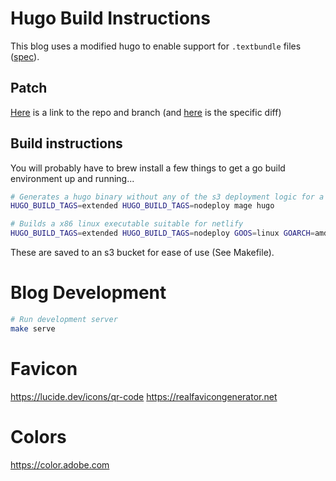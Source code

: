 # Hugo Build Instructions

This blog uses a modified hugo to enable support for `.textbundle` files ([spec](http://textbundle.org)).

## Patch

[Here](https://github.com/markphilpot/hugo/tree/mark/textbundle-support) is a link to the repo and branch (and [here](https://github.com/gohugoio/hugo/compare/master...markphilpot:hugo:mark/textbundle-support) is the specific diff)

## Build instructions

You will probably have to brew install a few things to get a go build environment up and running...

```bash
# Generates a hugo binary without any of the s3 deployment logic for a smaller executable
HUGO_BUILD_TAGS=extended HUGO_BUILD_TAGS=nodeploy mage hugo

# Builds a x86 linux executable suitable for netlify
HUGO_BUILD_TAGS=extended HUGO_BUILD_TAGS=nodeploy GOOS=linux GOARCH=amd64 mage hugo
```

These are saved to an s3 bucket for ease of use (See Makefile).

# Blog Development

```bash
# Run development server
make serve
```

# Favicon

https://lucide.dev/icons/qr-code
https://realfavicongenerator.net

# Colors

https://color.adobe.com